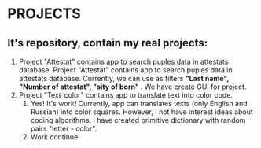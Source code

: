 # PROJECTS
<h2> It's repository, contain my real projects: </h2>
<ol>
  <li>Project "Attestat" contains app to search puples data in attestats database. Project "Attestat" contains app to search puples data in attestats database. Currently, we can use as filters <b>"Last name", "Number of attestat", "sity of born" </b>. We have create GUI for project.</li>
  <li>
    Project "Text_color" contains app to translate text into color code.
    <ol>
      <li>Yes! It's work! Currently, app can translates texts (only English and Russian) into color squares. However, I not have interest ideas about coding algorithms. I have created primitive dictionary with random pairs "letter - color".</li>
      <li>Work continue</li>
    </ol>  
  </li>
</ol>
